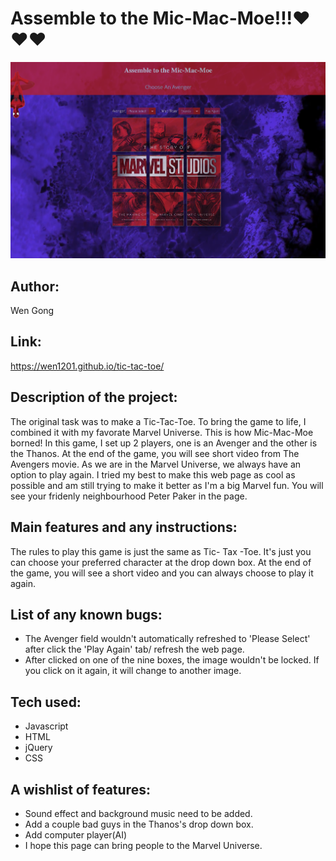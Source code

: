 # Assemble to the Mic-Mac-Moe!!!❤️❤️❤️
![alt text](images/screenshot2.png)
## Author: 
Wen Gong

## Link:
https://wen1201.github.io/tic-tac-toe/

## Description of the project:  

The original task was to make a Tic-Tac-Toe. To bring the game to life, I combined it with my favorate Marvel Universe. This is how Mic-Mac-Moe borned!
In this game, I set up 2 players, one is an Avenger and the other is the Thanos. At the end of the game, you will see short video from The Avengers movie. As we are in the Marvel Universe, we always have an option to play again.
I tried my best to make this web page as cool as possible and am still trying to make it better as I'm a big Marvel fun. You will see your fridenly neighbourhood Peter Paker in the page. 


## Main features and any instructions:
The rules to play this game is just the same as Tic- Tax -Toe. It's just you can choose your preferred character at the drop down box. At the end of the game, you will see a short video and you can always choose to play it again.

## List of any known bugs:

* The Avenger field wouldn't automatically refreshed to 'Please Select' after click the 'Play Again' tab/ refresh the web page.
* After clicked on one of the nine boxes, the image wouldn't be locked. If you click on it again, it will change to another image.

## Tech used: 
* Javascript 
* HTML 
* jQuery
* CSS

  
        


## A wishlist of features:
* Sound effect and background music need to be added.
* Add a couple bad guys in the Thanos's drop down box.
* Add computer player(AI)
* I hope this page can bring people to the Marvel Universe.
